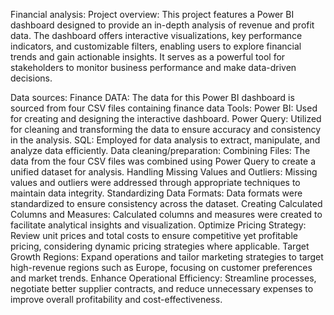 Financial analysis:
Project overview:
This project features a Power BI dashboard designed to provide an in-depth analysis of revenue and profit data. The dashboard offers interactive visualizations, key performance indicators, and customizable filters, enabling users to explore financial trends and gain actionable insights. It serves as a powerful tool for stakeholders to monitor business performance and make data-driven decisions.

Data sources:
Finance DATA: The data for this Power BI dashboard is sourced from four CSV files containing finance data
Tools:
Power BI: Used for creating and designing the interactive dashboard.
Power Query: Utilized for cleaning and transforming the data to ensure accuracy and consistency in the analysis.
SQL: Employed for data analysis to extract, manipulate, and analyze data efficiently.
Data cleaning/preparation:
Combining Files: The data from the four CSV files was combined using Power Query to create a unified dataset for analysis.
Handling Missing Values and Outliers: Missing values and outliers were addressed through appropriate techniques to maintain data integrity.
Standardizing Data Formats: Data formats were standardized to ensure consistency across the dataset.
Creating Calculated Columns and Measures: Calculated columns and measures were created to facilitate analytical insights and visualization.
Optimize Pricing Strategy:
Review unit prices and total costs to ensure competitive yet profitable pricing, considering dynamic pricing strategies where applicable.
Target Growth Regions:
Expand operations and tailor marketing strategies to target high-revenue regions such as Europe, focusing on customer preferences and market trends.
Enhance Operational Efficiency:
Streamline processes, negotiate better supplier contracts, and reduce unnecessary expenses to improve overall profitability and cost-effectiveness.

